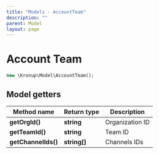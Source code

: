 ```yaml
---
title: "Models - AccountTeam"
description: ""
parent: Model
layout: page
---
```


# Account Team

```php
new \Kronup\Model\AccountTeam();
```

## Model getters

Method name | Return type | Description
------------ | ------------- | -------------
**getOrgId()** | **string** | Organization ID
**getTeamId()** | **string** | Team ID
**getChannelIds()** | **string[]** | Channels IDs


